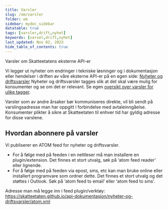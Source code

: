 ```yaml
---
title: Varsler
slug: /om/varsler
folder: om
sidebar: mydoc_sidebar
datatable: true
tags: [varsler,drift,nyhet]
keywords: [varsel,drift,nyhet]
last_updated: Nov 02, 2023
hide_table_of_contents: true
---
```

<summary>Varsler om Skatteetatens eksterne API-er</summary>

Vi legger ut nyheter om endringer i tekniske løsninger og i dokumentasjon eller hendelser i driften av våre eksterne API-er på en egen side: [Nyheter og driftsvarsler](/nyheter-og-driftsvarsler)
Nyheter og driftsvarsler tagges slik at det skal være mulig for konsumenter og se om det er relevant. Se egen [oversikt over varsler for ulike tagger](/nyheter-og-driftsvarsler/tags).

Varsler som av andre årsaker bør kommuniseres direkte, vil bli sendt på varslingsadresse man har oppgitt i forbindelse med avtaleinngåelse. Konsumenter plikter å sikre at Skatteetaten til enhver tid har gyldig adresse for disse varslene.

## Hvordan abonnere på varsler
Vi publiserer en ATOM feed for nyheter og driftsvarsler.

- For å følge med på feeden i en nettleser må man installere en plugin/extension. Det finnes et stort utvalg, søk på ‘atom feed reader’ eller lignende.
- For å følge med på feeden via epost, sms, etc kan man bruke online eller installert programvare som ordner dette. Det finnes et stort utvalg og det støttes i Outlook. Søk på ‘atom feed to email’ eller ‘atom feed to sms’.

Adresse man må legge inn i feed plugin/verktøy: https://skatteetaten.github.io/api-dokumentasjon/nyheter-og-driftsvarsler/atom.xml
